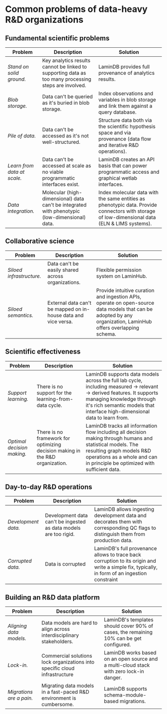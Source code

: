 # Common problems of data-heavy R&D organizations

## Fundamental scientific problems

<!-- prettier-ignore -->
 Problem | Description | Solution
--- | --- | ---
_Stand on solid ground._ | Key analytics results cannot be linked to supporting data as too many processing steps are involved. | LaminDB provides full provenance of analytics results.
_Blob storage._ | Data can't be queried as it's buried in blob storage. | Index observations and variables in blob storage and link them against a query database.
_Pile of data._ | Data can't be accessed as it's not well-structured. | Structure data both via the scientific hypothesis space and via provenance (data flow and iterative R&D operations).
_Learn from data at scale._ | Data can't be accessed at scale as no viable programmatic interfaces exist. | LaminDB creates an API basis that can power programmatic access and graphical wetlab interfaces.
_Data integration._ | Molecular (high-dimensional) data can't be integrated with phenotypic (low-dimensional) data. | Index molecular data with the same entities as phenotypic data. Provide connectors with storage of low-dimensional data (ELN & LIMS systems).

## Collaborative science

<!-- prettier-ignore -->
 Problem | Description | Solution
--- | --- | ---
_Siloed infrastructure._ | Data can't be easily shared across organizations. | Flexible permission system on LaminHub.
_Siloed semantics._ | External data can't be mapped on in-house data and vice versa. | Provide intuitive curation and ingestion APIs, operate on open-source data models that can be adopted by any organization, LaminHub offers overlapping schema.

## Scientific effectiveness

<!-- prettier-ignore -->
 Problem | Description | Solution
--- | --- | ---
_Support learning._ | There is no support for the learning-from-data cycle. | LaminDB supports data models across the full lab cycle, including measured → relevant → derived features. It supports managing knowledge through it's rich semantic models that interface high-dimensional data to learn from.
_Optimal decision making._ | There is no framework for optimizing decision making in the R&D organization. | LaminDB tracks all information flow including all decision making through humans and statistical models. The resulting graph models R&D operations as a whole and can in principle be optimized with sufficient data.

## Day-to-day R&D operations

<!-- prettier-ignore -->
 Problem | Description | Solution
--- | --- | ---
_Development data._ | Development data can't be ingested as data models are too rigid. | LaminDB allows ingesting development data and decorates them with corresponding QC flags to distinguish them from production data.
_Corrupted data._ | Data is corrupted | LaminDB's full provenance allows to trace back corruption to its origin and write a simple fix, typically, in form of an ingestion constraint

## Building an R&D data platform

<!-- prettier-ignore -->
 Problem | Description | Solution
--- | --- | ---
_Aligning data models._ | Data models are hard to align across interdisciplinary stakeholders. | LaminDB's templates should cover 90% of cases, the remaining 10% can be get configured.
_Lock-in._ | Commercial solutions lock organizations into specific cloud infrastructure | LaminDB works based on an open source and a multi-cloud stack with zero lock-in danger.
_Migrations are a pain._ | Migrating data models in a fast-paced R&D environment is cumbersome. | LaminDB supports schema-module-based migrations.
